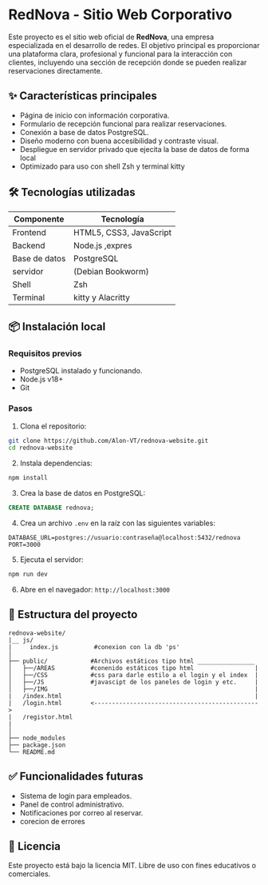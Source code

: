 # RedNova - Sitio Web Corporativo

Este proyecto es el sitio web oficial de **RedNova**, una empresa especializada en el desarrollo de redes. El objetivo principal es proporcionar una plataforma clara, profesional y funcional para la interacción con clientes, incluyendo una sección de recepción donde se pueden realizar reservaciones directamente.

## ✨ Características principales

- Página de inicio con información corporativa.
- Formulario de recepción funcional para realizar reservaciones.
- Conexión a base de datos PostgreSQL.
- Diseño moderno con buena accesibilidad y contraste visual.
- Despliegue en servidor privado que ejecita la base de datos de forma local 
- Optimizado para uso con shell Zsh y terminal kitty

## 🛠️ Tecnologías utilizadas

 Componente    | Tecnología        
---------------|-------------------
 Frontend      | HTML5, CSS3, JavaScript 
 Backend       | Node.js ,expres
 Base de datos | PostgreSQL 
 servidor      | (Debian Bookworm) 
 Shell         | Zsh 
 Terminal      | kitty y Alacritty


## 📦 Instalación local

### Requisitos previos

- PostgreSQL instalado y funcionando.
- Node.js v18+ 
- Git

### Pasos

1. Clona el repositorio:

```bash
git clone https://github.com/Alon-VT/rednova-website.git
cd rednova-website
```

2. Instala dependencias:

```bash
npm install
```

3. Crea la base de datos en PostgreSQL:

```sql
CREATE DATABASE rednova;
```

4. Crea un archivo `.env` en la raíz con las siguientes variables:

```
DATABASE_URL=postgres://usuario:contraseña@localhost:5432/rednova
PORT=3000
```

5. Ejecuta el servidor:

```bash
npm run dev
```

6. Abre en el navegador: `http://localhost:3000`

## 📂 Estructura del proyecto

```
rednova-website/
|__ js/
|     index.js          #conexion con la db 'ps'
│
├── public/            #Archivos estáticos tipo html ________________
│   ├──/AREAS          #conenido estáticos tipo html                 |
│   ├──/CSS            #css para darle estilo a el login y el index  |
│   ├──/JS             #javascipt de los paneles de login y etc.     |
│   ├──/IMG                                                          |
|   /index.html                                                      |   
|   /login.html        <---------------------------------------------->
|   /registor.html
|         
│
├── node_modules
├── package.json
└── README.md
```

## ✅ Funcionalidades futuras

- Sistema de login para empleados.
- Panel de control administrativo.
- Notificaciones por correo al reservar.
- corecion de errores 

## 📖 Licencia

Este proyecto está bajo la licencia MIT. Libre de uso con fines educativos o comerciales.
